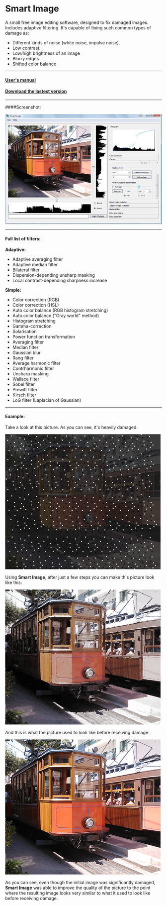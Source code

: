 Smart Image
======

A small free image editing software, designed to fix damaged images. Includes adaptive filtering. It's capable of fixing such common types of damage as:
* Different kinds of noise (white noise, impulse noise).
* Low contrast.
* Low/high brightness of an image
* Blurry edges
* Shifted color balance

----

#### [User's manual](https://github.com/dive155/SmartImage/wiki)

#### [Download the lastest version](https://github.com/dive155/SmartImage/releases)

----

####Screenshot:

![](https://github.com/dive155/SmartImage/blob/master/ForGit/scr1.png)


----

#### Full list of filters:

**Adaptive:**

* Adaptive averaging filter
* Adaptive median filter
* Bilateral filter
* Dispersion-depending unsharp masking
* Local contrast-depending sharpness increase

**Simple:**

* Color correction (RGB)
* Color correction (HSL)
* Auto color balance (RGB histogram stretching)
* Auto color balance ("Gray world" method)
* Histogram stretching
* Gamma-correction
* Solarisation
* Power function transformation
* Averaging filter
* Median filter
* Gaussian blur
* Rang filter
* Average harmonic filter
* Contrharmonic filter
* Unsharp masking
* Wallace filter
* Sobel filter
* Prewitt filter
* Kirsch filter
* LoG filter (Laplacian of Gaussian)

----


#### Example:

Take a look at this picture. As you can see, it's heavily damaged:

![](https://github.com/dive155/SmartImage/blob/master/ForGit/tram_damaged.png)

Using **Smart Image**, after just a few steps you can make this picture look like this:

![](https://github.com/dive155/SmartImage/blob/master/ForGit/tram_fixed.png)

And this is what the picture used to look like before receiving damage:

![](https://github.com/dive155/SmartImage/blob/master/ForGit/tram.png)

As you can see, even though the initial image was significantly damaged, **Smart Image** was able to improve the quality of the picture to the point where the resulting image looks very similar to what it used to look like before receiving damage.
